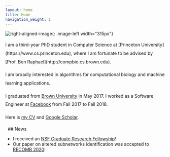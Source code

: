 ```yaml
---
layout: home
title: Home
navigation_weight: 1
---
```


<style type="text/css">
.image-left {
  display: block;
  margin-left: 20px;
  margin-right: auto;
  float: right;
}
.spaced-lines {line-height: 20pt;} 
</style>

![right-aligned-image](headshot5.png){: .image-left width="315px"}
<div markdown="1" class="spaced-lines">
I am a third-year PhD student in Computer Science at [Princeton University](https://www.cs.princeton.edu), where I am fortunate to be advised by [Prof. Ben Raphael](http://compbio.cs.brown.edu). 

I am broadly interested in algorithms for computational biology and machine learning applications.

I graduated from [Brown University](https://www.brown.edu) in May 2017. I worked as a Software Engineer at [Facebook](https://www.facebook.com) from Fall 2017 to Fall 2018.

Here is [my CV](chitra_cv_spring_2020.pdf) and [Google Scholar](https://scholar.google.com/citations?user=JPKTNnMAAAAJ&hl=en&oi=ao).
</div>
&nbsp;
## News

- I received an [NSF Graduate Research Fellowship](https://www.cs.princeton.edu/news/computer-science-phd-students-awarded-nsf-graduate-research-fellowship)!
- Our paper on altered subnetworks identification was accepted to [RECOMB 2020](https://www.recomb2020.org)!
